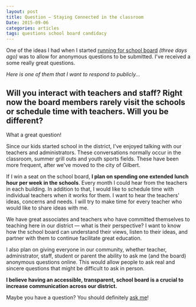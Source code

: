 ```yaml
---
layout: post
title: Question – Staying Connected in the classroom
Date: 2015-09-06
categories: articles
tags: questions school board candidacy
---
```


<style type="text/css">
  #post h2 {
    text-align: left;
    text-transform: none;
    border-bottom:2px solid #666;
    border-top:2px solid #666;
    padding: 1rem;
  }
</style>

One of the ideas I had when I started [running for school board](/projects/gilbert-school-board/) _(three days ago)_ was to allow for anonymous questions to be submitted. I've received a some really great questions.

_Here is one of them that I want to respond to publicly..._

## Will you interact with teachers and staff? Right now the board members rarely visit the schools or schedule time with teachers. Will you be different?

What a great question!

Since our kids started school in the district, I've enjoyed talking with our teachers and administrators. These conversations normally occur in the classroom, summer grill outs and youth sports fields. These have been more frequent, after we've moved to the city of Gilbert.

If I win a seat on the school board, **I plan on spending one extended lunch hour per week in the schools**. Every month I could hear from the teachers in each building. In addition to that, I would like to schedule time with individual teachers when it works for them. I want to hear the teachers' ideas, concerns and needs. I will try to make time for every teacher who would like to share ideas with me.

We have great associates and teachers who have committed themselves to teaching here in our district — what is their perspective? I want to know how the school board can understand their views, listen to their ideas, and partner with them to continue facilitate great education.

I also plan on giving everyone in our community, whether teacher, administrator, staff, student or parent the ability to ask me (and the board) anonymous questions online. This would allow people to ask real and sincere questions that might be difficult to ask in person.

**I believe having an accessible, transparent, school board is a crucial to increase communication across our district.**

Maybe you have a question? You should definitely [ask me](/projects/gilbert-school-board#google-form)!